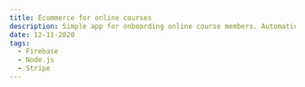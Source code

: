 ```yaml
---
title: Ecommerce for online courses
description: Simple app for onboarding online course members. Automatic invoice generation, Stripe payments, Mailchimp integration.
date: 12-11-2020
tags:
  - Firebase
  - Node.js
  - Stripe
---
```

